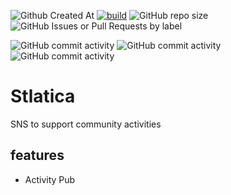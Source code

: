 ![Github Created At](https://img.shields.io/github/created-at/stlatica/stlatica) [![build](https://github.com/stlatica/stlatica/actions/workflows/actions.yml/badge.svg?branch=main)](https://github.com/stlatica/stlatica/actions/workflows/actions.yml) ![GitHub repo size](https://img.shields.io/github/repo-size/stlatica/stlatica) ![GitHub Issues or Pull Requests by label](https://img.shields.io/github/issues/stlatica/stlatica/bug)

![GitHub commit activity](https://img.shields.io/github/commit-activity/w/stlatica/stlatica) ![GitHub commit activity](https://img.shields.io/github/commit-activity/m/stlatica/stlatica) ![GitHub commit activity](https://img.shields.io/github/commit-activity/y/stlatica/stlatica)

# Stlatica

SNS to support community activities

## features

- Activity Pub
